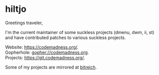 hiltjo
======

Greetings traveler,

I'm the current maintainer of some suckless projects (dmenu, dwm, ii, st) and
have contributed patches to various suckless projects.

Website:    <https://codemadness.org/>.  
Gopherhole: <gopher://codemadness.org>.  
Projects:   <https://git.codemadness.org/>.  

Some of my projects are mirrored at [bitreich](gopher://bitreich.org/1/scm).
